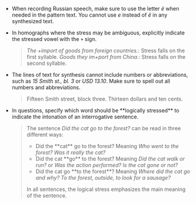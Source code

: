 * When recording Russian speech, make sure to use the letter _ё_ when needed in the pattern text. You cannot use _е_ instead of _ё_ in any synthesized text.
* In homographs where the stress may be ambiguous, explicitly indicate the stressed vowel with the `+` sign.
   > _The +import of goods from foreign countries._: Stress falls on the first syllable.
   > _Goods they im+port from China._: Stress falls on the second syllable.

* The lines of text for synthesis cannot include numbers or abbreviations, such as _15 Smith st., bl. 3_ or _USD 13.10_. Make sure to spell out all numbers and abbreviations.
   > Fifteen Smith street, block three.
   > Thirteen dollars and ten cents.

* In questions, specify which word should be \*\*logically stressed\*\* to indicate the intonation of an interrogative sentence.

   > The sentence _Did the cat go to the forest?_ can be read in three different ways:
   > * Did the \*\*cat\*\* go to the forest? Meaning _Who went to the forest? Was it really the cat?_
   > * Did the cat \*\*go\*\* to the forest? Meaning _Did the cat walk or run?_ or _Was the action performed? Is the cat gone or not?_
   > * Did the cat go \*\*to the forest\*\*? Meaning _Where did the cat go and why? To the forest, outside, to look for a sausage?_
   >
   > In all sentences, the logical stress emphasizes the main meaning of the sentence.
